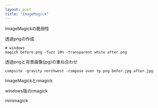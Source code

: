 ```yaml
---
layout: post
title: "ImageMagick"
---
```


ImageMagickの脆弱性

透過pngの作成

```shell
# windows
magick before.png -fuzz 10% -transparent white after.png
```

透過pngと背景画像(jpg)の重ね合わせ

```shell
compsite -gravity northwest -compose over tp.png befor.jpg after.jpg
```

ImageMagickとrmagick

windows版のrmagick

minimagick

